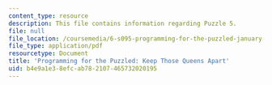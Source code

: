 ```yaml
---
content_type: resource
description: This file contains information regarding Puzzle 5.
file: null
file_location: /coursemedia/6-s095-programming-for-the-puzzled-january-iap-2018/b4e9a1e38efcab782107465732020195_MIT6_S095IAP18_Puzzle_5.pdf
file_type: application/pdf
resourcetype: Document
title: 'Programming for the Puzzled: Keep Those Queens Apart'
uid: b4e9a1e3-8efc-ab78-2107-465732020195
---
```

